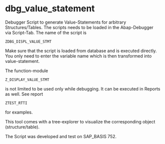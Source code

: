 # dbg_value_statement
Debugger Script to generate Value-Statements for arbitrary Structures/Tables.
The scripts needs to be loaded in the Abap-Debugger via Script-Tab.
The name of the script is
```
ZDBG_DISPL_VALUE_STMT
```
Make sure that the script is loaded from database and is executed directly.
You only need to enter the variable name which is then transformed into value-statement.

The function-module 
```
Z_DISPLAY_VALUE_STMT
```
is not limited to be used only while debugging. It can be executed in Reports as well. See report  
```
ZTEST_RTTI
```
for examples.

This tool comes with a tree-explorer to visualize the corresponding object (structure/table).

The Script was developed and test on SAP_BASIS 752.
